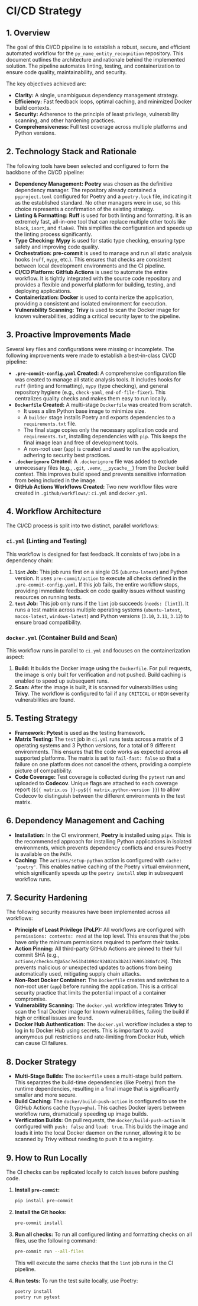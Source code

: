 # CI/CD Strategy

## 1. Overview

The goal of this CI/CD pipeline is to establish a robust, secure, and efficient automated workflow for the `py_name_entity_recognition` repository. This document outlines the architecture and rationale behind the implemented solution. The pipeline automates linting, testing, and containerization to ensure code quality, maintainability, and security.

The key objectives achieved are:
- **Clarity:** A single, unambiguous dependency management strategy.
- **Efficiency:** Fast feedback loops, optimal caching, and minimized Docker build contexts.
- **Security:** Adherence to the principle of least privilege, vulnerability scanning, and other hardening practices.
- **Comprehensiveness:** Full test coverage across multiple platforms and Python versions.

## 2. Technology Stack and Rationale

The following tools have been selected and configured to form the backbone of the CI/CD pipeline:

- **Dependency Management:** **Poetry** was chosen as the definitive dependency manager. The repository already contained a `pyproject.toml` configured for Poetry and a `poetry.lock` file, indicating it as the established standard. No other managers were in use, so this choice represents a confirmation of the existing strategy.
- **Linting & Formatting:** **Ruff** is used for both linting and formatting. It is an extremely fast, all-in-one tool that can replace multiple other tools like `black`, `isort`, and `flake8`. This simplifies the configuration and speeds up the linting process significantly.
- **Type Checking:** **Mypy** is used for static type checking, ensuring type safety and improving code quality.
- **Orchestration:** **pre-commit** is used to manage and run all static analysis hooks (`ruff`, `mypy`, etc.). This ensures that checks are consistent between local development environments and the CI pipeline.
- **CI/CD Platform:** **GitHub Actions** is used to automate the entire workflow. It is tightly integrated with the source code repository and provides a flexible and powerful platform for building, testing, and deploying applications.
- **Containerization:** **Docker** is used to containerize the application, providing a consistent and isolated environment for execution.
- **Vulnerability Scanning:** **Trivy** is used to scan the Docker image for known vulnerabilities, adding a critical security layer to the pipeline.

## 3. Proactive Improvements Made

Several key files and configurations were missing or incomplete. The following improvements were made to establish a best-in-class CI/CD pipeline:

- **`.pre-commit-config.yaml` Created:** A comprehensive configuration file was created to manage all static analysis tools. It includes hooks for `ruff` (linting and formatting), `mypy` (type checking), and general repository hygiene (e.g., `check-yaml`, `end-of-file-fixer`). This centralizes quality checks and makes them easy to run locally.
- **`Dockerfile` Created:** A multi-stage `Dockerfile` was created from scratch.
    - It uses a slim Python base image to minimize size.
    - A `builder` stage installs Poetry and exports dependencies to a `requirements.txt` file.
    - The final stage copies only the necessary application code and `requirements.txt`, installing dependencies with `pip`. This keeps the final image lean and free of development tools.
    - A non-root user (`app`) is created and used to run the application, adhering to security best practices.
- **`.dockerignore` Created:** A `.dockerignore` file was added to exclude unnecessary files (e.g., `.git`, `.venv`, `__pycache__`) from the Docker build context. This improves build speed and prevents sensitive information from being included in the image.
- **GitHub Actions Workflows Created:** Two new workflow files were created in `.github/workflows/`: `ci.yml` and `docker.yml`.

## 4. Workflow Architecture

The CI/CD process is split into two distinct, parallel workflows:

### `ci.yml` (Linting and Testing)

This workflow is designed for fast feedback. It consists of two jobs in a dependency chain:

1.  **`lint` Job:** This job runs first on a single OS (`ubuntu-latest`) and Python version. It uses `pre-commit/action` to execute all checks defined in the `.pre-commit-config.yaml`. If this job fails, the entire workflow stops, providing immediate feedback on code quality issues without wasting resources on running tests.
2.  **`test` Job:** This job only runs if the `lint` job succeeds (`needs: [lint]`). It runs a test matrix across multiple operating systems (`ubuntu-latest`, `macos-latest`, `windows-latest`) and Python versions (`3.10`, `3.11`, `3.12`) to ensure broad compatibility.

### `docker.yml` (Container Build and Scan)

This workflow runs in parallel to `ci.yml` and focuses on the containerization aspect:

1.  **Build:** It builds the Docker image using the `Dockerfile`. For pull requests, the image is only built for verification and not pushed. Build caching is enabled to speed up subsequent runs.
2.  **Scan:** After the image is built, it is scanned for vulnerabilities using **Trivy**. The workflow is configured to fail if any `CRITICAL` or `HIGH` severity vulnerabilities are found.

## 5. Testing Strategy

- **Framework:** **Pytest** is used as the testing framework.
- **Matrix Testing:** The `test` job in `ci.yml` runs tests across a matrix of 3 operating systems and 3 Python versions, for a total of 9 different environments. This ensures that the code works as expected across all supported platforms. The matrix is set to `fail-fast: false` so that a failure on one platform does not cancel the others, providing a complete picture of compatibility.
- **Code Coverage:** Test coverage is collected during the `pytest` run and uploaded to **Codecov**. Unique flags are attached to each coverage report (`${{ matrix.os }}-py${{ matrix.python-version }}`) to allow Codecov to distinguish between the different environments in the test matrix.

## 6. Dependency Management and Caching

- **Installation:** In the CI environment, **Poetry** is installed using `pipx`. This is the recommended approach for installing Python applications in isolated environments, which prevents dependency conflicts and ensures Poetry is available on the `PATH`.
- **Caching:** The `actions/setup-python` action is configured with `cache: 'poetry'`. This enables native caching of the Poetry virtual environment, which significantly speeds up the `poetry install` step in subsequent workflow runs.

## 7. Security Hardening

The following security measures have been implemented across all workflows:

- **Principle of Least Privilege (PoLP):** All workflows are configured with `permissions: contents: read` at the top level. This ensures that the jobs have only the minimum permissions required to perform their tasks.
- **Action Pinning:** All third-party GitHub Actions are pinned to their full commit SHA (e.g., `actions/checkout@a5ac7e51b41094c92402da3b24376905380afc29`). This prevents malicious or unexpected updates to actions from being automatically used, mitigating supply chain attacks.
- **Non-Root Docker Container:** The `Dockerfile` creates and switches to a non-root user (`app`) before running the application. This is a critical security practice that limits the potential impact of a container compromise.
- **Vulnerability Scanning:** The `docker.yml` workflow integrates **Trivy** to scan the final Docker image for known vulnerabilities, failing the build if high or critical issues are found.
- **Docker Hub Authentication:** The `docker.yml` workflow includes a step to log in to Docker Hub using secrets. This is important to avoid anonymous pull restrictions and rate-limiting from Docker Hub, which can cause CI failures.

## 8. Docker Strategy

- **Multi-Stage Builds:** The `Dockerfile` uses a multi-stage build pattern. This separates the build-time dependencies (like Poetry) from the runtime dependencies, resulting in a final image that is significantly smaller and more secure.
- **Build Caching:** The `docker/build-push-action` is configured to use the GitHub Actions cache (`type=gha`). This caches Docker layers between workflow runs, dramatically speeding up image builds.
- **Verification Builds:** On pull requests, the `docker/build-push-action` is configured with `push: false` and `load: true`. This builds the image and loads it into the local Docker daemon on the runner, allowing it to be scanned by Trivy without needing to push it to a registry.

## 9. How to Run Locally

The CI checks can be replicated locally to catch issues before pushing code.

1.  **Install `pre-commit`:**
    ```bash
    pip install pre-commit
    ```

2.  **Install the Git hooks:**
    ```bash
    pre-commit install
    ```

3.  **Run all checks:**
    To run all configured linting and formatting checks on all files, use the following command:
    ```bash
    pre-commit run --all-files
    ```
    This will execute the same checks that the `lint` job runs in the CI pipeline.

4.  **Run tests:**
    To run the test suite locally, use Poetry:
    ```bash
    poetry install
    poetry run pytest
    ```